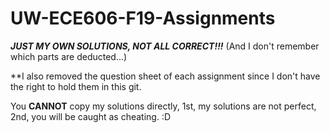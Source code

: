 # UW-ECE606-F19-Assignments

***JUST MY OWN SOLUTIONS, NOT ALL CORRECT!!!*** (And I don't remember which parts are deducted...)

**I also removed the question sheet of each assignment since I don't have the right to hold them in this git.

You **CANNOT** copy my solutions directly, 1st, my solutions are not perfect, 2nd, you will be caught as cheating. :D
